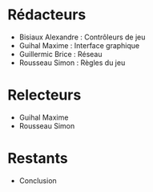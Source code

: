 # Rédacteurs

* Bisiaux Alexandre : Contrôleurs de jeu
* Guihal Maxime : Interface graphique
* Guillermic Brice : Réseau
* Rousseau Simon : Règles du jeu

# Relecteurs

* Guihal Maxime
* Rousseau Simon

# Restants

* Conclusion